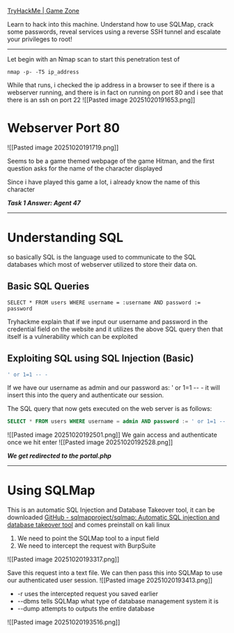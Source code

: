 [TryHackMe \| Game Zone](https://tryhackme.com/room/gamezone)

Learn to hack into this machine. Understand how to use SQLMap, crack some passwords, reveal services using a reverse SSH tunnel and escalate your privileges to root!

---
Let begin with an Nmap scan to start this penetration test of
```
nmap -p- -T5 ip_address
```

While that runs, i checked the ip address in a browser to see if there is a webserver running, and there is in fact on running on port 80 and i see that there is an ssh on port 22
![[Pasted image 20251020191653.png]]

# Webserver Port 80
![[Pasted image 20251020191719.png]]

Seems to be a game themed webpage of the game Hitman, and the first question asks for the name of the character displayed 

Since i have played this game a lot, i already know the name of this character

***Task 1 Answer: Agent 47***

---
# Understanding SQL

so basically SQL is the language used to communicate to the SQL databases which most of webserver utilized to store their data on.

## Basic SQL Queries
```
SELECT * FROM users WHERE username = :username AND password := password
```

Tryhackme explain that if we input our username and password in the credential field on the website and it utilizes the above SQL query then that itself is a vulnerability which can be exploited

## Exploiting SQL using SQL Injection (Basic)

```sql
' or 1=1 -- - 
```

If we have our username as admin and our password as: ' or 1=1 -- - it will insert this into the query and authenticate our session.

The SQL query that now gets executed on the web server is as follows:

```sql
SELECT * FROM users WHERE username = admin AND password := ' or 1=1 -- -
```

![[Pasted image 20251020192501.png]]
We gain access and authenticate once we hit enter 
![[Pasted image 20251020192528.png]]

***We get redirected to the portal.php***

---
# Using SQLMap

This is an automatic SQL Injection and Database Takeover tool, it can be downloaded [GitHub - sqlmapproject/sqlmap: Automatic SQL injection and database takeover tool](https://github.com/sqlmapproject/sqlmap)
and comes preinstall on kali linux

1. We need to point the SQLMap tool to a input field 
2. We need to intercept the request with BurpSuite

![[Pasted image 20251020193317.png]]

Save this request into a text file. We can then pass this into SQLMap to use our authenticated user session.
![[Pasted image 20251020193413.png]]

- -r uses the intercepted request you saved earlier
- --dbms tells SQLMap what type of database management system it is
- --dump attempts to outputs the entire database

![[Pasted image 20251020193516.png]]





